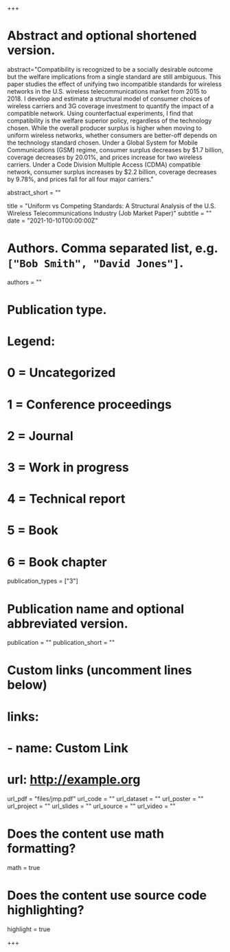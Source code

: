 +++
# Abstract and optional shortened version.
abstract="Compatibility is recognized to be a socially desirable outcome but the welfare implications from a single standard are still ambiguous. This paper studies the effect of unifying two incompatible standards for wireless networks in the U.S. wireless telecommunications market from 2015 to 2018. I develop and estimate a structural model of consumer choices of wireless carriers and 3G coverage investment to quantify the impact of a compatible network. Using counterfactual experiments, I find that compatibility is the welfare superior policy, regardless of the technology chosen. While the overall producer surplus is higher when moving to uniform wireless networks, whether consumers are better-off depends on the technology standard chosen. Under a Global System for Mobile Communications (GSM) regime, consumer surplus decreases by $1.7 billion, coverage decreases by 20.01%, and prices increase for two wireless carriers. Under a Code Division Multiple Access (CDMA) compatible network, consumer surplus increases by $2.2 billion, coverage decreases by 9.78%, and prices fall for all four major carriers."

abstract_short = ""

title = "Uniform vs Competing Standards: A Structural Analysis of the U.S. Wireless Telecommunications Industry (Job Market Paper)"
subtitle = ""
date = "2021-10-10T00:00:00Z"

# Authors. Comma separated list, e.g. `["Bob Smith", "David Jones"]`.
authors = ""

# Publication type.
# Legend:
# 0 = Uncategorized
# 1 = Conference proceedings
# 2 = Journal
# 3 = Work in progress
# 4 = Technical report
# 5 = Book
# 6 = Book chapter
publication_types = ["3"]

# Publication name and optional abbreviated version.
publication = ""
publication_short = ""

# Custom links (uncomment lines below)
# links:
# - name: Custom Link
#   url: http://example.org

url_pdf = "files/jmp.pdf"
url_code = ""
url_dataset = ""
url_poster = ""
url_project = ""
url_slides = ""
url_source = ""
url_video = ""

# Does the content use math formatting?
math = true

# Does the content use source code highlighting?
highlight = true


+++
